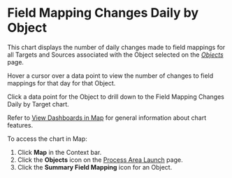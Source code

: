 # Field Mapping Changes Daily by Object

This chart displays the number of daily changes made to field mappings
for all Targets and Sources associated with the Object selected on the
<span style="font-style: italic;">[Objects](../Page_Desc/Objects_map.htm)</span>
page.

Hover a cursor over a data point to view the number of changes to field
mappings for that day for that Object.

Click a data point for the Object to drill down to the Field Mapping
Changes Daily by Target chart.

Refer to [View Dashboards in Map](View_Dashboards_in_Map.htm) for
general information about chart features.

To access the chart in Map:

1.  Click **Map** in the Context bar.
2.  Click the **Objects** icon on the [Process Area
    Launch](../Page_Desc/Process_Area_Launch_map.htm) page.
3.  Click the **Summary Field Mapping** icon for an Object.
